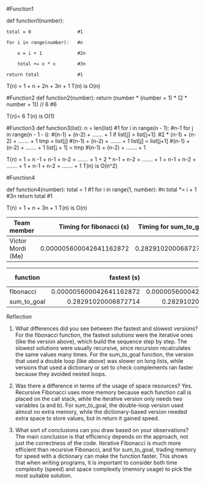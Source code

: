 #Function1

def function1(number):

	total = 0                 #1
	
	for i in range(number):   #n
	
		x = i + 1             #2n
		
		total += x * x        #3n   
 
	return total              #1

T(n) = 1 + n + 2n + 3n + 1
T(n) is O(n)


#Function2
def function2(number):
	return (number * (number + 1) * (2 * number + 1)) // 6     #6

T(n)= 6
T(n) is O(1)


#Function3
def function3(list):
	n = len(list)                    #1
	for i in range(n - 1):           #n-1
		for j in range(n - 1 - i):   #(n-1) + (n-2) + ....... + 1
			if list[j] > list[j+1]:  #2 * (n-1) + (n-2) + ....... + 1
				tmp = list[j]        #(n-1) + (n-2) + ....... + 1
				list[j] = list[j+1]  #(n-1) + (n-2) + ....... + 1
				list[j + 1] = tmp    #(n-1) + (n-2) + ....... + 1

T(n) = 1 + n -1 + n-1 + n-2 + ....... + 1 + 2 * n-1 + n-2 + ....... + 1 + n-1 + n-2 + ....... + 1 + n-1 + n-2 + ....... + 1
T(n) is O(n^2)

#Function4

def function4(number):
	total = 1                      #1
	for i in range(1, number):     #n
		total *= i + 1             #3n
	return total                   #1

T(n) = 1 + n + 3n + 1
T(n) is O(n)



| Team member        | Timing for fibonacci (s)       | Timing for sum_to_goal       |
| ------------------ | -----------------------------: | ---------------------------: |
| Victor Mordi (Me)  |        0.000005600042641162872 |          0.28291020006872714 |




| function        |             fastest (s) |             slowest (s) | difference (s) |
| --------------- | ----------------------: | ----------------------: | -------------: |
| fibonacci       | 0.000005600042641162872 | 0.000005600042641162872 |            0.0 |
| sum_to_goal     |     0.28291020006872714 |     0.28291020006872714 |            0.0 |





Reflection

1. What differences did you see between the fastest and slowest versions?
For the fibonacci function, the fastest solutions were the iterative ones (like the version above), which build the sequence step by step. The slowest solutions were usually recursive, since recursion recalculates the same values many times. For the sum_to_goal function, the version that used a double loop (like above) was slower on long lists, while versions that used a dictionary or set to check complements ran faster because they avoided nested loops.

2. Was there a difference in terms of the usage of space resources?
Yes. Recursive Fibonacci uses more memory because each function call is placed on the call stack, while the iterative version only needs two variables (a and b). For sum_to_goal, the double-loop version used almost no extra memory, while the dictionary-based version needed extra space to store values, but in return it gained speed.

3. What sort of conclusions can you draw based on your observations?
The main conclusion is that efficiency depends on the approach, not just the correctness of the code. Iterative Fibonacci is much more efficient than recursive Fibonacci, and for sum_to_goal, trading memory for speed with a dictionary can make the function faster. This shows that when writing programs, it is important to consider both time complexity (speed) and space complexity (memory usage) to pick the most suitable solution.

